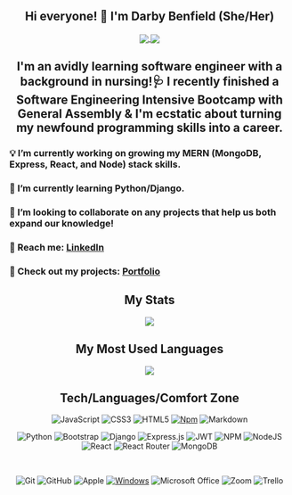 <div align="center">
    <h2> Hi everyone! 👋 I'm Darby Benfield (She/Her) </h2>
    <div align="center">
    <a href="#"><img align="center" src="https://forthebadge.com/images/badges/powered-by-coffee.svg"/>  </a>
    <a href="#"><img align="center" src="https://forthebadge.com/images/badges/built-with-love.svg"/>  </a>
    </div>   
    
    
<h2> I'm an avidly learning software engineer with a background in nursing!🩺 I recently finished a Software Engineering Intensive Bootcamp with General Assembly & I'm ecstatic about turning my newfound programming skills into a career. </h2>
</div>

 

<h3>💡 I’m currently working on growing my MERN (MongoDB, Express, React, and Node) stack skills. </h3>
<h3>🌱 I’m currently learning Python/Django. </h3>
<h3>🤝 I’m looking to collaborate on any projects that help us both expand our knowledge! </h3>
<h3>🔗 Reach me: <a href="https://www.linkedin.com/in/darby-benfield/" src="https://www.linkedin.com/in/darby-benfield/">LinkedIn</a>  </h3>
<h3>📖 Check out my projects: <a href="https://www.darbybenfield.com" src="https://www.darbybenfield.com">Portfolio</a> </h3>



<div align="center">
    <h2> My Stats </h2>
    <a href="#"><img align="center" src="https://github-readme-stats.vercel.app/api?username=dbenfield21&show_icons=true&theme=radical&count_private=true"/>  </a>
</div>

<div align="center">
    <h2> My Most Used Languages </h2>
   <a href="#"><img align="center" src="https://github-readme-stats.vercel.app/api/top-langs/?username=dbenfield21&layout=compact&theme=radical"/></a> 
</div>

<div align ="center">
    <h2> Tech/Languages/Comfort Zone </h2>

![JavaScript](https://img.shields.io/badge/javascript-%23323330.svg?style=for-the-badge&logo=javascript&logoColor=%23F7DF1E)
![CSS3](https://img.shields.io/badge/css3-%231572B6.svg?style=for-the-badge&logo=css3&logoColor=white)
![HTML5](https://img.shields.io/badge/html5-%23E34F26.svg?style=for-the-badge&logo=html5&logoColor=white)
[![Npm](https://badgen.net/badge/icon/npm?icon=npm&label)](https://https://npmjs.com/)
![Markdown](https://img.shields.io/badge/markdown-%23000000.svg?style=for-the-badge&logo=markdown&logoColor=white)

![Python](https://img.shields.io/badge/python-3670A0?style=for-the-badge&logo=python&logoColor=ffdd54)
![Bootstrap](https://img.shields.io/badge/bootstrap-%23563D7C.svg?style=for-the-badge&logo=bootstrap&logoColor=white)
![Django](https://img.shields.io/badge/django-%23092E20.svg?style=for-the-badge&logo=django&logoColor=white)
![Express.js](https://img.shields.io/badge/express.js-%23404d59.svg?style=for-the-badge&logo=express&logoColor=%2361DAFB)
![JWT](https://img.shields.io/badge/JWT-black?style=for-the-badge&logo=JSON%20web%20tokens)
![NPM](https://img.shields.io/badge/NPM-%23000000.svg?style=for-the-badge&logo=npm&logoColor=white)
![NodeJS](https://img.shields.io/badge/node.js-6DA55F?style=for-the-badge&logo=node.js&logoColor=white)
![React](https://img.shields.io/badge/react-%2320232a.svg?style=for-the-badge&logo=react&logoColor=%2361DAFB)
![React Router](https://img.shields.io/badge/React_Router-CA4245?style=for-the-badge&logo=react-router&logoColor=white)
![MongoDB](https://img.shields.io/badge/MongoDB-%234ea94b.svg?style=for-the-badge&logo=mongodb&logoColor=white)

<br/>
    
![Git](https://img.shields.io/badge/git-%23F05033.svg?style=for-the-badge&logo=git&logoColor=white)
![GitHub](https://img.shields.io/badge/github-%23121011.svg?style=for-the-badge&logo=github&logoColor=white)
![Apple](https://img.shields.io/badge/Apple-%23000000.svg?style=for-the-badge&logo=apple&logoColor=white)
[![Windows](https://badgen.net/badge/icon/windows?icon=windows&label)](https://microsoft.com/windows/)
![Microsoft Office](https://img.shields.io/badge/Microsoft_Office-D83B01?style=for-the-badge&logo=microsoft-office&logoColor=white)
![Zoom](https://img.shields.io/badge/Zoom-2D8CFF?style=for-the-badge&logo=zoom&logoColor=white)
![Trello](https://img.shields.io/badge/Trello-%23026AA7.svg?style=for-the-badge&logo=Trello&logoColor=white)
</div>
